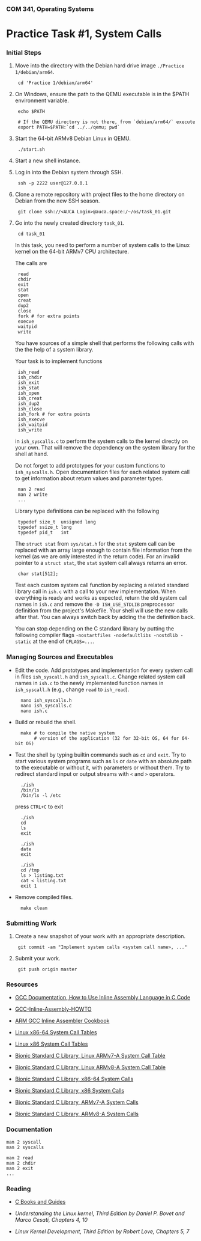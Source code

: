 ### COM 341, Operating Systems
# Practice Task #1, System Calls

### Initial Steps

1. Move into the directory with the Debian hard drive image
   `./Practice 1/debian/arm64`.

        cd 'Practice 1/debian/arm64'

2. On Windows, ensure the path to the QEMU executable is in the $PATH
   environment variable.

        echo $PATH

        # If the QEMU directory is not there, from `debian/arm64/` execute
        export PATH=$PATH:`cd ../../qemu; pwd`

3. Start the 64-bit ARMv8 Debian Linux in QEMU.

        ./start.sh

4. Start a new shell instance.

5. Log in into the Debian system through SSH.

        ssh -p 2222 user@127.0.0.1

6. Clone a remote repository with project files to the home directory on Debian
   from the new SSH season.

        git clone ssh://<AUCA Login>@auca.space:/~/os/task_01.git

7. Go into the newly created directory `task_01`.

        cd task_01

   In this task, you need to perform a number of system calls to the Linux
   kernel on the 64-bit ARMv7 CPU architecture.

   The calls are

        read
        chdir
        exit
        stat
        open
        creat
        dup2
        close
        fork # for extra points
        execve
        waitpid
        write

   You have sources of a simple shell that performs the following calls with the
   the help of a system library.

   Your task is to implement functions

        ish_read
        ish_chdir
        ish_exit
        ish_stat
        ish_open
        ish_creat
        ish_dup2
        ish_close
        ish_fork # for extra points
        ish_execve
        ish_waitpid
        ish_write

   in `ish_syscalls.c` to perform the system calls to the kernel directly on
   your own. That will remove the dependency on the system library for the shell
   at hand.

   Do not forget to add prototypes for your custom functions to
   `ish_syscalls.h`. Open documentation files for each related system call to
   get information about return values and parameter types.

        man 2 read
        man 2 write
        ...

   Library type definitions can be replaced with the following

        typedef size_t  unsigned long
        typedef ssize_t long
        typedef pid_t   int

   The `struct stat` from `sys/stat.h` for the `stat` system call can be
   replaced with an array large enough to contain file information from the
   kernel (as we are only interested in the return code). For an invalid pointer
   to a `struct stat`, the `stat` system call always returns an error.

        char stat[512];

   Test each custom system call function by replacing a related standard library
   call in `ish.c` with a call to your new implementation. When everything is
   ready and works as expected, return the old system call names in `ish.c` and
   remove the `-D ISH_USE_STDLIB` preprocessor definition from the project's
   Makefile. Your shell will use the new calls after that. You can always switch
   back by adding the the definition back.

   You can stop depending on the C standard library by putting the following
   compiler flags `-nostartfiles -nodefaultlibs -nostdlib -static` at the end of
   `CFLAGS=...`.

### Managing Sources and Executables

* Edit the code. Add prototypes and implementation for every system call in
  files `ish_syscall.h` and `ish_syscall.c`. Change related system call names in
  `ish.c` to the newly implemented function names in `ish_syscall.h` (e.g.,
  change `read` to `ish_read`).

        nano ish_syscalls.h
        nano ish_syscalls.c
        nano ish.c

* Build or rebuild the shell.

        make # to compile the native system
             # version of the application (32 for 32-bit OS, 64 for 64-bit OS)

* Test the shell by typing builtin commands such as `cd` and `exit`. Try to
  start various system programs such as `ls` or `date` with an absolute path to
  the executable or without it, with parameters or without them. Try to redirect
  standard input or output streams with `<` and `>` operators.

        ./ish
        /bin/ls
        /bin/ls -l /etc

  press `CTRL+C` to exit

        ./ish
        cd
        ls
        exit

        ./ish
        date
        exit

        ./ish
        cd /tmp
        ls > listing.txt
        cat < listing.txt
        exit 1

* Remove compiled files.

        make clean

### Submitting Work

1. Create a new snapshot of your work with an appropriate description.

        git commit -am "Implement system calls <system call name>, ..."

2. Submit your work.

        git push origin master

### Resources

* [GCC Documentation, How to Use Inline Assembly Language in C Code](https://gcc.gnu.org/onlinedocs/gcc/Using-Assembly-Language-with-C.html)

* [GCC-Inline-Assembly-HOWTO](https://www.ibiblio.org/gferg/ldp/GCC-Inline-Assembly-HOWTO.html)

* [ARM GCC Inline Assembler Cookbook](http://www.ethernut.de/en/documents/arm-inline-asm.html)

* [Linux x86-64 System Call Tables](https://github.com/torvalds/linux/tree/master/arch/x86/entry/syscalls/syscall_64.tbl)

* [Linux x86 System Call Tables](https://github.com/torvalds/linux/tree/master/arch/x86/entry/syscalls/syscall_32.tbl)

* [Bionic Standard C Library, Linux ARMv7-A System Call Table](https://github.com/aosp-mirror/platform_bionic/blob/master/libc/kernel/uapi/asm-arm/asm/unistd-common.h)

* [Bionic Standard C Library, Linux ARMv8-A System Call Table](https://github.com/android/platform_bionic/blob/master/libc/kernel/uapi/asm-generic/unistd.h)

* [Bionic Standard C Library, x86-64 System Calls](https://github.com/android/platform_bionic/tree/master/libc/arch-x86_64/syscalls)

* [Bionic Standard C Library, x86 System Calls](https://github.com/android/platform_bionic/tree/master/libc/arch-x86/syscalls)

* [Bionic Standard C Library, ARMv7-A System Calls](https://github.com/android/platform_bionic/tree/master/libc/arch-arm/syscalls)

* [Bionic Standard C Library, ARMv8-A System Calls](https://github.com/android/platform_bionic/tree/master/libc/arch-arm64/syscalls)

### Documentation

    man 2 syscall
    man 2 syscalls

    man 2 read
    man 2 chdir
    man 2 exit
    ...

### Reading

* [C Books and Guides](https://github.com/auca/com.341/blob/master/Labs.md#links)

* _Understanding the Linux kernel, Third Edition by Daniel P. Bovet and Marco Cesati, Chapters 4, 10_

* _Linux Kernel Development, Third Edition by Robert Love, Chapters 5, 7_

